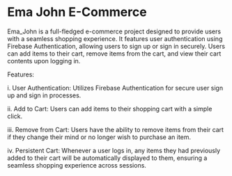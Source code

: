# Ema John E-Commerce

Ema_John is a full-fledged e-commerce project designed to provide users with a seamless shopping experience. It features user authentication using Firebase Authentication, allowing users to sign up or sign in securely. Users can add items to their cart, remove items from the cart, and view their cart contents upon logging in.

Features:

i. User Authentication: Utilizes Firebase Authentication for secure user sign up and sign in processes.

ii. Add to Cart: Users can add items to their shopping cart with a simple click.

iii. Remove from Cart: Users have the ability to remove items from their cart if they change their mind or no longer wish to purchase an item.

iv. Persistent Cart: Whenever a user logs in, any items they had previously added to their cart will be automatically displayed to them, ensuring a seamless shopping experience across sessions.
